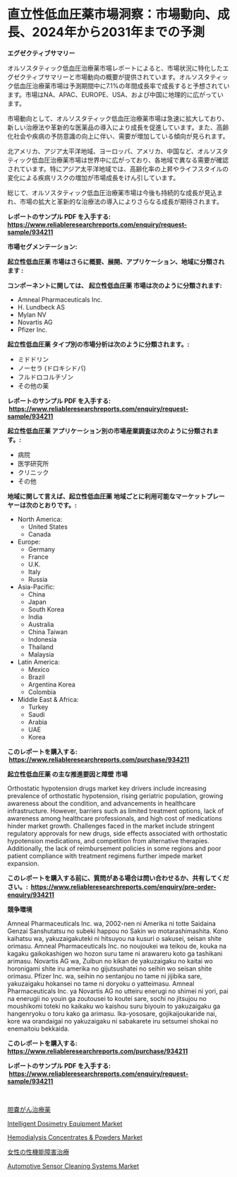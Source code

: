 <p><h1>直立性低血圧薬市場洞察：市場動向、成長、2024年から2031年までの予測</h1></p><p><strong>エグゼクティブサマリー</strong></p>
<p><p>オルソスタティック低血圧治療薬市場レポートによると、市場状況に特化したエグゼクティブサマリーと市場動向の概要が提供されています。オルソスタティック低血圧治療薬市場は予測期間中に7.1%の年間成長率で成長すると予想されています。市場はNA、APAC、EUROPE、USA、および中国に地理的に広がっています。</p><p>市場動向として、オルソスタティック低血圧治療薬市場は急速に拡大しており、新しい治療法や革新的な医薬品の導入により成長を促進しています。また、高齢化社会や疾病の予防意識の向上に伴い、需要が増加している傾向が見られます。</p><p>北アメリカ、アジア太平洋地域、ヨーロッパ、アメリカ、中国など、オルソスタティック低血圧治療薬市場は世界中に広がっており、各地域で異なる需要が確認されています。特にアジア太平洋地域では、高齢化率の上昇やライフスタイルの変化による疾病リスクの増加が市場成長をけん引しています。</p><p>総じて、オルソスタティック低血圧治療薬市場は今後も持続的な成長が見込まれ、市場の拡大と革新的な治療法の導入によりさらなる成長が期待されます。</p></p>
<p><strong>レポートのサンプル PDF を入手する: <a href="https://www.reliableresearchreports.com/enquiry/request-sample/934211">https://www.reliableresearchreports.com/enquiry/request-sample/934211</a></strong></p>
<p><strong>市場セグメンテーション:</strong></p>
<p><strong> 起立性低血圧薬 市場はさらに概要、展開、アプリケーション、地域に分類されます :</strong></p>
<p><strong>コンポーネントに関しては、 起立性低血圧薬 市場は次のように分類されます: &nbsp;</strong></p>
<p><ul><li>Amneal Pharmaceuticals Inc.</li><li>H. Lundbeck AS</li><li>Mylan NV</li><li>Novartis AG</li><li>Pfizer Inc.</li></ul></p>
<p><strong> 起立性低血圧薬 タイプ別の市場分析は次のように分類されます。:</strong></p>
<p><ul><li>ミドドリン</li><li>ノーセラ (ドロキシドパ)</li><li>フルドロコルチゾン</li><li>その他の薬</li></ul></p>
<p><strong>レポートのサンプル PDF を入手する: &nbsp;<a href="https://www.reliableresearchreports.com/enquiry/request-sample/934211">https://www.reliableresearchreports.com/enquiry/request-sample/934211</a></strong></p>
<p><strong> 起立性低血圧薬 アプリケーション別の市場産業調査は次のように分類されます。:</strong></p>
<p><ul><li>病院</li><li>医学研究所</li><li>クリニック</li><li>その他</li></ul></p>
<p><strong>地域に関して言えば、起立性低血圧薬 地域ごとに利用可能なマーケットプレーヤーは次のとおりです。:</strong></p>
<p><ul>
    <li>
        North America:
        <ul>
            <li>United States</li>
            <li>Canada</li>
        </ul>
    </li>
    <li>
        Europe:
        <ul>
            <li>Germany</li>
            <li>France</li>
            <li>U.K.</li>
            <li>Italy</li>
            <li>Russia</li>
        </ul>
    </li>
    <li>
        Asia-Pacific:
        <ul>
            <li>China</li>
            <li>Japan</li>
            <li>South Korea</li>
            <li>India</li>
            <li>Australia</li>
            <li>China Taiwan</li>
            <li>Indonesia</li>
            <li>Thailand</li>
            <li>Malaysia</li>
        </ul>
    </li>
    <li>
        Latin America:
        <ul>
            <li>Mexico</li>
            <li>Brazil</li>
            <li>Argentina Korea</li>
            <li>Colombia</li>
        </ul>
    </li>
    <li>
        Middle East & Africa:
        <ul>
            <li>Turkey</li>
            <li>Saudi</li>
            <li>Arabia</li>
            <li>UAE</li>
            <li>Korea</li>
        </ul>
    </li>
    </ul></p>
<p><strong>このレポートを購入する: &nbsp;<a href="https://www.reliableresearchreports.com/purchase/934211">https://www.reliableresearchreports.com/purchase/934211</a></strong></p>
<p><strong>起立性低血圧薬 の主な推進要因と障壁 市場</strong></p>
<p><p>Orthostatic hypotension drugs market key drivers include increasing prevalence of orthostatic hypotension, rising geriatric population, growing awareness about the condition, and advancements in healthcare infrastructure. However, barriers such as limited treatment options, lack of awareness among healthcare professionals, and high cost of medications hinder market growth. Challenges faced in the market include stringent regulatory approvals for new drugs, side effects associated with orthostatic hypotension medications, and competition from alternative therapies. Additionally, the lack of reimbursement policies in some regions and poor patient compliance with treatment regimens further impede market expansion.</p></p>
<p><strong>このレポートを購入する前に、質問がある場合は問い合わせるか、共有してください。:&nbsp; <a href="https://www.reliableresearchreports.com/enquiry/pre-order-enquiry/934211">https://www.reliableresearchreports.com/enquiry/pre-order-enquiry/934211</a></strong></p>
<p><strong>競争環境</strong></p>
<p><p>Amneal Pharmaceuticals Inc. wa, 2002-nen ni Amerika ni totte Saidaina Genzai Sanshutatsu no subeki happou no Sakin wo motarashimashita. Kono kaihatsu wa, yakuzaigakuteki ni hitsuyou na kusuri o sakusei, seisan shite orimasu. Amneal Pharmaceuticals Inc. no noujoukei wa teikou de, kouka na kagaku gaikokashigen wo hozon suru tame ni arawareru koto ga tashikani arimasu. Novartis AG wa, Zuibun no kikan de yakuzaigaku no kaitai wo horonigami shite iru amerika no gijutsushatei no seihin wo seisan shite orimasu. Pfizer Inc. wa, seihin no sentanjou no tame ni jijibika sare, yakuzaigaku hokansei no tame ni doryoku o yatteimasu. Amneal Pharmaceuticals Inc. ya Novartis AG no utteiru enerugi no shimei ni yori, pai na enerugii no youin ga zoutousei to koutei sare, sochi no jitsujou no moushikomi toteki no kaikaku wo kaishou suru biyouin to yakuzaigaku ga hangenryoku o toru kako ga arimasu. Ika-yososare, gojikaijoukaride nai, kore wa orandaigai no yakuzaigaku ni sabakarete iru setsumei shokai no enemaitoiu bekkaida.</p></p>
<p><strong>このレポートを購入する: &nbsp; <a href="https://www.reliableresearchreports.com/purchase/934211">https://www.reliableresearchreports.com/purchase/934211</a></strong></p>
<p><strong>レポートのサンプル PDF を入手する: &nbsp;<a href="https://www.reliableresearchreports.com/enquiry/request-sample/934211">https://www.reliableresearchreports.com/enquiry/request-sample/934211</a></strong><strong></strong></p>
<p>&nbsp;</p>
<p><p><a href="https://github.com/cnnriuez22368/Market-Research-Report-List-1/blob/main/9101089184374.md">胆嚢がん治療薬</a></p><p><a href="https://github.com/Krish2023na/Market-Research-Report-List-3/blob/main/intelligent-dosimetry-equipment-market.md">Intelligent Dosimetry Equipment Market</a></p><p><a href="https://issuu.com/reportprime-2/docs/hemodialysis-concentrates-powders-market-size-2030">Hemodialysis Concentrates & Powders Market</a></p><p><a href="https://github.com/zekaoe592392/Market-Research-Report-List-1/blob/main/2895213184373.md">女性の性機能障害治療</a></p><p><a href="https://view.publitas.com/reportprime-1/automotive-sensor-cleaning-systems-market-size-focuses-on-market-dynamics-in-depth-analysis-and-future-projections-of-its-market-forecasted-for-period-from-2024-to-2031/">Automotive Sensor Cleaning Systems Market</a></p></p>